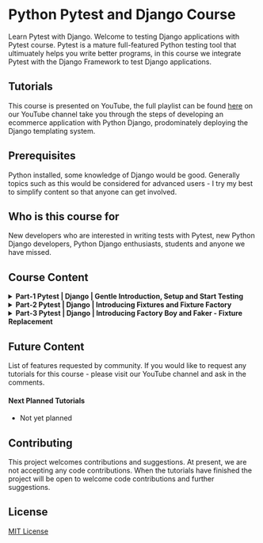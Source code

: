 # Python Pytest and Django Course
Learn Pytest with Django. Welcome to testing Django applications with Pytest course. Pytest is a mature full-featured Python testing tool that ultimuately helps you write better programs, in this course we integrate Pytest with the Django Framework to test Django applications.

## Tutorials
This course is presented on YouTube, the full playlist can be found [here](https://youtube.com/playlist?list=PLOLrQ9Pn6caw3ilqDR8_qezp76QuEOlHY) on our YouTube channel take you through the steps of developing an ecommerce application with Python Django, prodominately deploying the Django templating system.

## Prerequisites
Python installed, some knowledge of Django would be good. Generally topics such as this would be considered for advanced users - I try my best to simplify content so that anyone can get involved.

## Who is this course for
New developers who are interested in writing tests with Pytest, new Python Django developers, Python Django enthusiasts, students and anyone we have missed.

## Course Content

<details>
<summary><b>Part-1 Pytest | Django | Gentle Introduction, Setup and Start Testing</b>
</summary>
<br>
Pytest is a popular python test automation framework. Here we look at getting started with Pytest and Django. In this tutorial we Start a new Django project then Setup Django-Pytest. At this point we take a look at some simple examples covering topics such as Assert Statements, Running tests
Testing outcomes and Report options. We also take a look at Pytest Marks and look at how to utilise Coverage to identify where tests are needed in our application. 
<br><br>

* [Code-Repository] (https://github.com/veryacademy/YT_Pytest_Intro_Install_Testing_Part1)
* [Link to Tutorial] (https://youtu.be/LYX6nlECcro)

</details>

<details>
<summary><b>Part-2 Pytest | Django | Introducing Fixtures and Fixture Factory</b>
</summary>
<br>
Pytest is a popular python test automation framework. Here we look at getting started with Pytest fixtures with Python Django. In this tutorial we continue to explore Pytest, specifically focusing Pytest fixtures. We build a range of different simple examples using Fixtures, moving to using fixtures external to our test files. The final stage, we build an example of factory as a fixture and showcase the flexibility that if offers in our testing. 
<br><br>

* [Code-Repository] (https://github.com/zander9648/YT_Pytest_Intro_Fixtures_Part2)
* [Link to Tutorial] (https://youtu.be/s8iPADSichU)

</details>

<details>
<summary><b>Part-3 Pytest | Django | Introducing Factory Boy and Faker - Fixture Replacement</b>
</summary>
<br>
Pytest is a popular python test automation framework. Here we look at replacing Pytest fixtures with Factory Boy in a Python Django project. Factory Boy as a fixtures replacement tool, it aims to replace static, hard to maintain fixtures with easy-to-use factories for complex objects. In this tutorial we intergrade Factory boy into our small app and take a look at some of the more common features.
<br><br>

* [Code-Repository] (https://github.com/veryacademy/YT_Pytest_Intro_Factory_Boy_Part3)
* [Link to Tutorial] (https://youtu.be/qrvqNdCDKjM)

</details>

## Future Content
List of features requested by community. If you would like to request any tutorials for this course - please visit our YouTube channel and ask in the comments.

#### Next Planned Tutorials
+ Not yet planned

## Contributing
This project welcomes contributions and suggestions. At present, we are not accepting any code contributions. When the tutorials have finished the project will be open to welcome code contributions and further suggestions.

## License
[MIT License](LICENSE)

